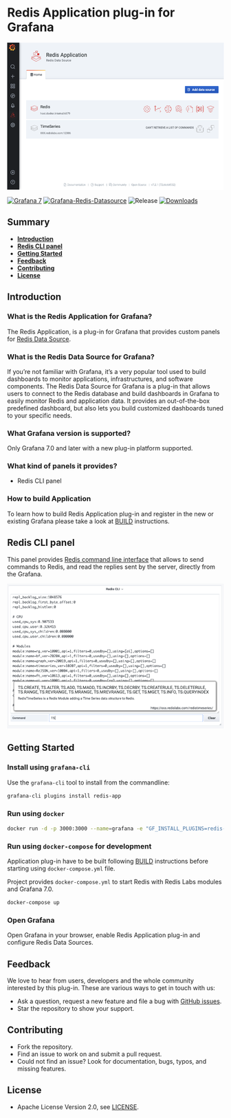 # Redis Application plug-in for Grafana

![Application](https://raw.githubusercontent.com/RedisGrafana/grafana-redis-app/master/src/img/redis-app.png)

[![Grafana 7](https://img.shields.io/badge/Grafana-7-orange)](https://www.grafana.com)
[![Grafana-Redis-Datasource](https://img.shields.io/badge/RedisDataSource-red)](https://github.com/RedisTimeSeries/grafana-redis-datasource)
![Release](https://github.com/RedisGrafana/grafana-redis-app/workflows/Release/badge.svg)
[![Downloads](https://img.shields.io/badge/dynamic/json?color=green&label=downloads&query=%24.downloads&url=https%3A%2F%2Fgrafana.com%2Fapi%2Fplugins%2Fredis-app)](https://grafana.com/grafana/plugins/redis-app)

## Summary

- [**Introduction**](#introduction)
- [**Redis CLI panel**](#redis-cli-panel)
- [**Getting Started**](#getting-started)
- [**Feedback**](#feedback)
- [**Contributing**](#contributing)
- [**License**](#license)

## Introduction

### What is the Redis Application for Grafana?

The Redis Application, is a plug-in for Grafana that provides custom panels for [Redis Data Source](https://grafana.com/grafana/plugins/redis-datasource).

### What is the Redis Data Source for Grafana?

If you’re not familiar with Grafana, it’s a very popular tool used to build dashboards to monitor applications, infrastructures, and software components. The Redis Data Source for Grafana is a plug-in that allows users to connect to the Redis database and build dashboards in Grafana to easily monitor Redis and application data. It provides an out-of-the-box predefined dashboard, but also lets you build customized dashboards tuned to your specific needs.

### What Grafana version is supported?

Only Grafana 7.0 and later with a new plug-in platform supported.

### What kind of panels it provides?

- Redis CLI panel

### How to build Application

To learn how to build Redis Application plug-in and register in the new or existing Grafana please take a look at [BUILD](https://github.com/RedisGrafana/grafana-redis-app/blob/master/BUILD.md) instructions.

## Redis CLI panel

This panel provides [Redis command line interface](https://redis.io/topics/rediscli) that allows to send commands to Redis, and read the replies sent by the server, directly from the Grafana.

![CLI](https://raw.githubusercontent.com/RedisGrafana/grafana-redis-app/master/src/img/redis-cli-panel.png)

## Getting Started

### Install using `grafana-cli`

Use the `grafana-cli` tool to install from the commandline:

```bash
grafana-cli plugins install redis-app
```

### Run using `docker`

```bash
docker run -d -p 3000:3000 --name=grafana -e "GF_INSTALL_PLUGINS=redis-app" grafana/grafana
```

### Run using `docker-compose` for development

Application plug-in have to be built following [BUILD](https://github.com/RedisGrafana/grafana-redis-app/blob/master/BUILD.md) instructions before starting using `docker-compose.yml` file.

Project provides `docker-compose.yml` to start Redis with Redis Labs modules and Grafana 7.0.

```bash
docker-compose up
```

### Open Grafana

Open Grafana in your browser, enable Redis Application plug-in and configure Redis Data Sources.

## Feedback

We love to hear from users, developers and the whole community interested by this plug-in. These are various ways to get in touch with us:

- Ask a question, request a new feature and file a bug with [GitHub issues](https://github.com/RedisGrafana/grafana-redis-app/issues/new/choose).
- Star the repository to show your support.

## Contributing

- Fork the repository.
- Find an issue to work on and submit a pull request.
- Could not find an issue? Look for documentation, bugs, typos, and missing features.

## License

- Apache License Version 2.0, see [LICENSE](https://github.com/RedisGrafana/grafana-redis-app/blob/master/LICENSE).
